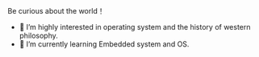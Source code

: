 Be curious about the world！  
- 🔭 I’m highly interested in operating system and the history of western philosophy.
- 🌱 I’m currently learning Embedded system and OS.
